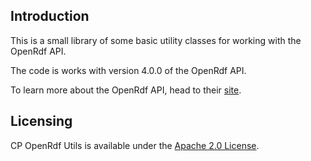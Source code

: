 ## Introduction
This is a small library of some basic utility classes for working with the OpenRdf API.

The code is works with version 4.0.0 of the OpenRdf API.

To learn more about the OpenRdf API, head to their [site](http://rdf4j.org).

## Licensing

CP OpenRdf Utils is available under the [Apache 2.0 License](http://www.apache.org/licenses/LICENSE-2.0.html).

